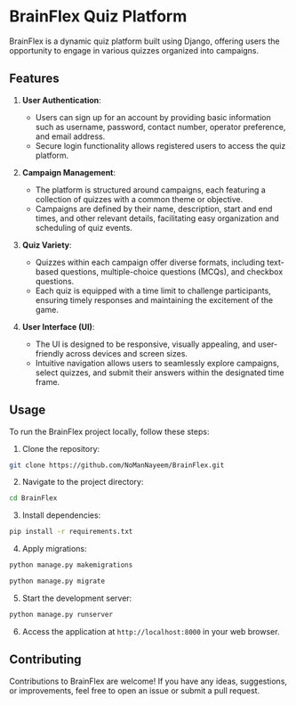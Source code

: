 # BrainFlex Quiz Platform

BrainFlex is a dynamic quiz platform built using Django, offering users the opportunity to engage in various quizzes organized into campaigns.


## Features

1. **User Authentication**:
   - Users can sign up for an account by providing basic information such as username, password, contact number, operator preference, and email address.
   - Secure login functionality allows registered users to access the quiz platform.

2. **Campaign Management**:
   - The platform is structured around campaigns, each featuring a collection of quizzes with a common theme or objective.
   - Campaigns are defined by their name, description, start and end times, and other relevant details, facilitating easy organization and scheduling of quiz events.

3. **Quiz Variety**:
   - Quizzes within each campaign offer diverse formats, including text-based questions, multiple-choice questions (MCQs), and checkbox questions.
   - Each quiz is equipped with a time limit to challenge participants, ensuring timely responses and maintaining the excitement of the game.

4. **User Interface (UI)**:
   - The UI is designed to be responsive, visually appealing, and user-friendly across devices and screen sizes.
   - Intuitive navigation allows users to seamlessly explore campaigns, select quizzes, and submit their answers within the designated time frame.


## Usage

To run the BrainFlex project locally, follow these steps:

1. Clone the repository:
```bash
git clone https://github.com/NoManNayeem/BrainFlex.git
```


2. Navigate to the project directory:

```bash
cd BrainFlex
```


3. Install dependencies:

```bash
pip install -r requirements.txt
```

4. Apply migrations:
```bash
python manage.py makemigrations

python manage.py migrate
```


5. Start the development server:
```bash
python manage.py runserver
```

6. Access the application at `http://localhost:8000` in your web browser.


## Contributing

Contributions to BrainFlex are welcome! If you have any ideas, suggestions, or improvements, feel free to open an issue or submit a pull request.
